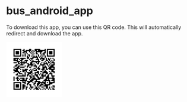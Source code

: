 # bus_android_app

To download this app, you can use this QR code. This will automatically redirect and download the app.

<img src="QRcode.png" alt="QRcode" style="zoom:50%;" />